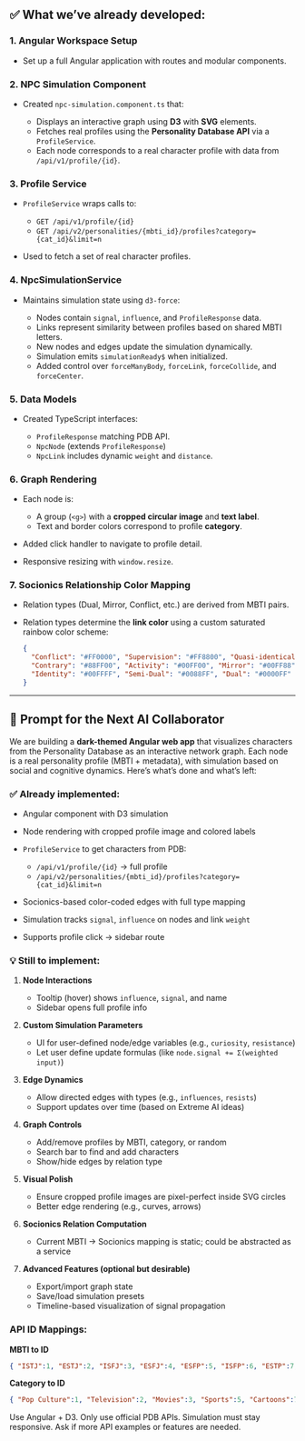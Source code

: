## ✅ What we’ve already developed:

### 1. **Angular Workspace Setup**

* Set up a full Angular application with routes and modular components.

### 2. **NPC Simulation Component**

* Created `npc-simulation.component.ts` that:

  * Displays an interactive graph using **D3** with **SVG** elements.
  * Fetches real profiles using the **Personality Database API** via a `ProfileService`.
  * Each node corresponds to a real character profile with data from `/api/v1/profile/{id}`.

### 3. **Profile Service**

* `ProfileService` wraps calls to:

  * `GET /api/v1/profile/{id}`
  * `GET /api/v2/personalities/{mbti_id}/profiles?category={cat_id}&limit=n`
* Used to fetch a set of real character profiles.

### 4. **NpcSimulationService**

* Maintains simulation state using `d3-force`:

  * Nodes contain `signal`, `influence`, and `ProfileResponse` data.
  * Links represent similarity between profiles based on shared MBTI letters.
  * New nodes and edges update the simulation dynamically.
  * Simulation emits `simulationReady$` when initialized.
  * Added control over `forceManyBody`, `forceLink`, `forceCollide`, and `forceCenter`.

### 5. **Data Models**

* Created TypeScript interfaces:

  * `ProfileResponse` matching PDB API.
  * `NpcNode` (extends `ProfileResponse`)
  * `NpcLink` includes dynamic `weight` and `distance`.

### 6. **Graph Rendering**

* Each node is:

  * A group (`<g>`) with a **cropped circular image** and **text label**.
  * Text and border colors correspond to profile **category**.
* Added click handler to navigate to profile detail.
* Responsive resizing with `window.resize`.

### 7. **Socionics Relationship Color Mapping**

* Relation types (Dual, Mirror, Conflict, etc.) are derived from MBTI pairs.
* Relation types determine the **link color** using a custom saturated rainbow color scheme:

  ```json
  {
    "Conflict": "#FF0000", "Supervision": "#FF8800", "Quasi-identical": "#FFFF00",
    "Contrary": "#88FF00", "Activity": "#00FF00", "Mirror": "#00FF88",
    "Identity": "#00FFFF", "Semi-Dual": "#0088FF", "Dual": "#0000FF"
  }
  ```

---

## 🧠 Prompt for the Next AI Collaborator

We are building a **dark-themed Angular web app** that visualizes characters from the Personality Database as an interactive network graph. Each node is a real personality profile (MBTI + metadata), with simulation based on social and cognitive dynamics. Here’s what’s done and what’s left:

### ✅ Already implemented:

* Angular component with D3 simulation
* Node rendering with cropped profile image and colored labels
* `ProfileService` to get characters from PDB:

  * `/api/v1/profile/{id}` → full profile
  * `/api/v2/personalities/{mbti_id}/profiles?category={cat_id}&limit=n`
* Socionics-based color-coded edges with full type mapping
* Simulation tracks `signal`, `influence` on nodes and link `weight`
* Supports profile click → sidebar route

### 💡 Still to implement:

1. **Node Interactions**

   * Tooltip (hover) shows `influence`, `signal`, and name
   * Sidebar opens full profile info

2. **Custom Simulation Parameters**

   * UI for user-defined node/edge variables (e.g., `curiosity`, `resistance`)
   * Let user define update formulas (like `node.signal += Σ(weighted input)`)

3. **Edge Dynamics**

   * Allow directed edges with types (e.g., `influences`, `resists`)
   * Support updates over time (based on Extreme AI ideas)

4. **Graph Controls**

   * Add/remove profiles by MBTI, category, or random
   * Search bar to find and add characters
   * Show/hide edges by relation type

5. **Visual Polish**

   * Ensure cropped profile images are pixel-perfect inside SVG circles
   * Better edge rendering (e.g., curves, arrows)

6. **Socionics Relation Computation**

   * Current MBTI → Socionics mapping is static; could be abstracted as a service

7. **Advanced Features (optional but desirable)**

   * Export/import graph state
   * Save/load simulation presets
   * Timeline-based visualization of signal propagation

### API ID Mappings:

**MBTI to ID**

```json
{ "ISTJ":1, "ESTJ":2, "ISFJ":3, "ESFJ":4, "ESFP":5, "ISFP":6, "ESTP":7, "ISTP":8, "INFJ":9, "ENFJ":10, "INFP":11, "ENFP":12, "INTP":13, "ENTP":14, "INTJ":15, "ENTJ":16 }
```

**Category to ID**

```json
{ "Pop Culture":1, "Television":2, "Movies":3, "Sports":5, "Cartoons":7, "Anime & Manga":8, "Comics":9, "Noteworthy":10, "Gaming":11, "Literature":12, "Theatre":13, "Musician":14, "Internet":15, "The Arts":16, "Business":17, "Religion":18, "Science":21, "Historical":22, "Web Comics":26, "Superheroes":27, "Philosophy":28, "Kpop":29, "Traits":30, "Plots & Archetypes":31, "Concepts":32, "Music":33, "Franchises":34, "Culture":35, "Theories":36, "Polls (If you...)\":37, "Your Experience":38, "Type Combo (Your Type)\":39, "Ask Pdb":40, "PDB Community":41, "Nature":42, "Technology":43 }
```

Use Angular + D3. Only use official PDB APIs. Simulation must stay responsive. Ask if more API examples or features are needed.

